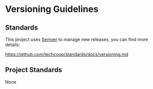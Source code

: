 # Versioning Guidelines

## Standards
This project uses [Semver](http://semver.org/) to manage new releases, you can find more details: 

https://github.com/techcoop/standards/docs/versioning.md

## Project Standards
None
